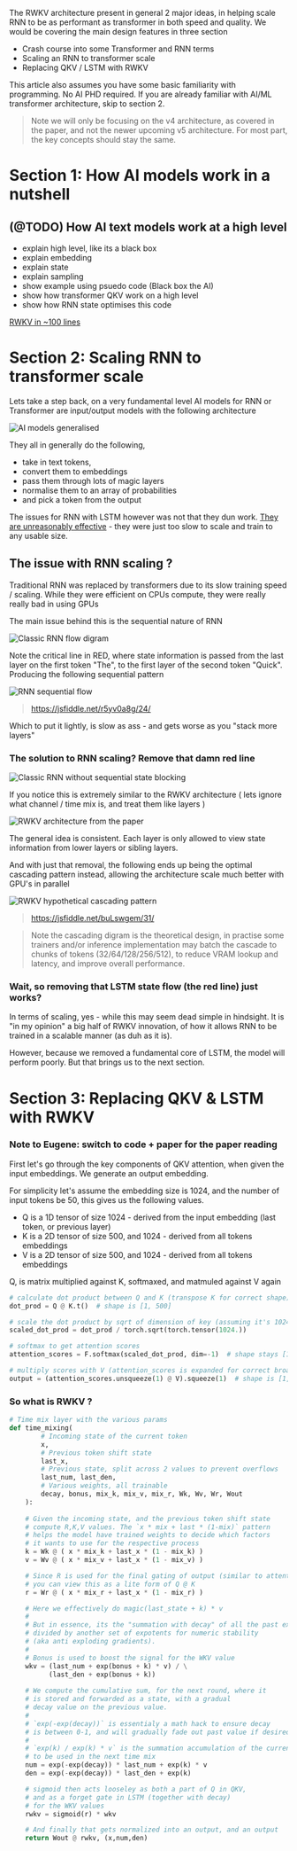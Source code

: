 The RWKV architecture present in general 2 major ideas, in helping scale RNN to be as performant as transformer in both speed and quality. We would be covering the main design features in three section

- Crash course into some Transformer and RNN terms
- Scaling an RNN to transformer scale
- Replacing QKV / LSTM with RWKV

This article also assumes you have some basic familiarity with programming. No AI PHD required.
If you are already familiar with AI/ML transformer architecture, skip to section 2.

> Note we will only be focusing on the v4 architecture, as covered in the paper, and not the newer upcoming v5 architecture. For most part, the key concepts should stay the same.

# Section 1: How AI models work in a nutshell
## (@TODO) How AI text models work at a high level

- explain high level, like its a black box
- explain embedding
- explain state
- explain sampling
- show example using psuedo code (Black box the AI)
- show how transformer QKV work on a high level
- show how RNN state optimises this code

[RWKV in ~100 lines](https://johanwind.github.io/2023/03/23/rwkv_details.html)

# Section 2: Scaling RNN to transformer scale

Lets take a step back, on a very fundamental level AI models for RNN or Transformer are input/output models with the following architecture

![AI models generalised](./imgs/ai-model-simplified.png)

They all in generally do the following, 
- take in text tokens, 
- convert them to embeddings
- pass them through lots of magic layers
- normalise them to an array of probabilities
- and pick a token from the output

The issues for RNN with LSTM however was not that they dun work. [They are unreasonably effective](http://karpathy.github.io/2015/05/21/rnn-effectiveness/) - they were just too slow to scale and train to any usable size.

## The issue with RNN scaling ?

Traditional RNN was replaced by transformers due to its slow training speed / scaling. While they were efficient on CPUs compute, they were really really bad in using GPUs

The main issue behind this is the sequential nature of RNN

![Classic RNN flow digram](./imgs/classic-rnn-layers.png)

Note the critical line in RED, where state information is passed from the last layer on the first token "The", to the first layer of the second token "Quick". Producing the following sequential pattern

![RNN sequential flow](./imgs/rnn-sequential-flow.gif)
> https://jsfiddle.net/r5yv0a8g/24/

Which to put it lightly, is slow as ass - and gets worse as you "stack more layers"

### The solution to RNN scaling? Remove that damn red line 

![Classic RNN without sequential state blocking](./imgs/classic-rnn-without-sequential-state.png)

If you notice this is extremely similar to the RWKV architecture 
( lets ignore what channel / time mix is, and treat them like layers )

![RWKV architecture from the paper](./imgs/rwkv-paper-architecture.png)

The general idea is consistent. Each layer is only allowed to view state information from lower layers or sibling layers.

And with just that removal, the following ends up being the optimal cascading pattern instead, allowing the architecture scale much better with GPU's in parallel

![RWKV hypothetical cascading pattern](./imgs/rwkv-cascading-pattern.gif)
> https://jsfiddle.net/buLswgem/31/

> Note the cascading digram is the theoretical design, in practise some trainers and/or inference implementation may batch the cascade to chunks of tokens (32/64/128/256/512), to reduce VRAM lookup and latency, and improve overall performance.

### Wait, so removing that LSTM state flow (the red line) just works?

In terms of scaling, yes - while this may seem dead simple in hindsight. It is "in my opinion" a big half of RWKV innovation, of how it allows RNN to be trained in a scalable manner (as duh as it is).

However, because we removed a fundamental core of LSTM, the model will perform poorly. But that brings us to the next section.

# Section 3: Replacing QKV & LSTM with RWKV
### Note to Eugene: switch to code + paper for the paper reading

First let's go through the key components of QKV attention, when given the input embeddings. We generate an output embedding.

For simplicity let's assume the embedding size is 1024, and the number of input tokens be 50, this gives us the following values.

- Q is a 1D tensor of size 1024 - derived from the input embedding (last token, or previous layer) 
- K is a 2D tensor of size 500, and 1024 - derived from all tokens embeddings
- V is a 2D tensor of size 500, and 1024 - derived from all tokens embeddings

Q, is matrix multiplied against K, softmaxed, and matmuled against V again

```python
# calculate dot product between Q and K (transpose K for correct shape)
dot_prod = Q @ K.t()  # shape is [1, 500]

# scale the dot product by sqrt of dimension of key (assuming it's 1024 here)
scaled_dot_prod = dot_prod / torch.sqrt(torch.tensor(1024.))

# softmax to get attention scores
attention_scores = F.softmax(scaled_dot_prod, dim=-1)  # shape stays [1, 500]

# multiply scores with V (attention_scores is expanded for correct broadcasting)
output = (attention_scores.unsqueeze(1) @ V).squeeze(1)  # shape is [1, 1024]
```

### So what is RWKV ?

```python
# Time mix layer with the various params
def time_mixing(
		# Incoming state of the current token
		x, 
		# Previous token shift state 
		last_x, 
		# Previous state, split across 2 values to prevent overflows
		last_num, last_den, 
		# Various weights, all trainable
		decay, bonus, mix_k, mix_v, mix_r, Wk, Wv, Wr, Wout
	):
	
	# Given the incoming state, and the previous token shift state
	# compute R,K,V values. The `x * mix + last * (1-mix)` pattern
	# helps the model have trained weights to decide which factors 
	# it wants to use for the respective process
    k = Wk @ ( x * mix_k + last_x * (1 - mix_k) )
    v = Wv @ ( x * mix_v + last_x * (1 - mix_v) )

	# Since R is used for the final gating of output (similar to attention score)
	# you can view this as a lite form of Q @ K
    r = Wr @ ( x * mix_r + last_x * (1 - mix_r) )

	# Here we effectively do magic(last_state + k) * v
	#
	# But in essence, its the "summation with decay" of all the past expotents
	# divided by another set of expotents for numeric stability
	# (aka anti exploding gradients). 
	# 
	# Bonus is used to boost the signal for the WKV value
    wkv = (last_num + exp(bonus + k) * v) / \
          (last_den + exp(bonus + k))
    
	# We compute the cumulative sum, for the next round, where it 
	# is stored and forwarded as a state, with a gradual
	# decay value on the previous value. 
	# 
	# `exp(-exp(decay))` is essentialy a math hack to ensure decay
	# is between 0-1, and will gradually fade out past value if desired
	# 
	# `exp(k) / exp(k) * v` is the summation accumulation of the current state
	# to be used in the next time mix
    num = exp(-exp(decay)) * last_num + exp(k) * v
    den = exp(-exp(decay)) * last_den + exp(k)

	# sigmoid then acts looseley as both a part of Q in QKV, 
	# and as a forget gate in LSTM (together with decay)
	# for the WKV values
    rwkv = sigmoid(r) * wkv

	# And finally that gets normalized into an output, and an output
    return Wout @ rwkv, (x,num,den)
```